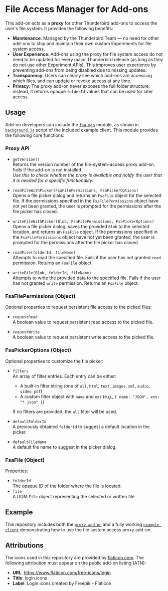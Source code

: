 # **File Access Manager for Add-ons**

This add-on acts as a **proxy** for other Thunderbird add-ons to access the user's file system. It provides the following benefits:

- **Maintenance**: Managed by the Thunderbird Team — no need for other add-ons to ship and maintain their own custom Experiments for file system access.
- **User Experience**: Add-ons using the proxy for file system access do not need to be updated for every major Thunderbird release (as long as they do not use other Experiment APIs). This improves user experience by preventing add-ons from being disabled due to missing updates.
- **Transparency**: Users can clearly see which add-ons are accessing which files, and can update or revoke access at any time.
- **Privacy**: The proxy add-on never exposes the full folder structure; instead, it returns opaque `folderId` values that can be used for later access.

## **Usage**

Add-on developers can include the [`fsa.mjs`](https://github.com/thunderbird/webext-file-system-access/blob/main/example-client-extension/modules/fsa.mjs) module, as shown in [`background.js`](https://github.com/thunderbird/webext-file-system-access/blob/main/example-client-extension/background-example.js) script of the included example client. This module provides the following core functions:

### **Proxy API**

- `getVersion()`  
  Returns the version number of the file-system-access proxy add-on. Fails if the add-on is not installed.  
  _Use this to check whether the proxy is available and notify the user that it is needed for a specific functionality._

- `readFileWithPicker(FsaFilePermissions, FsaPickerOptions)`  
  Opens a file picker dialog and returns an `FsaFile` object for the selected file. If the permissions specified in the `FsaFilePermissions` object have not yet been granted, the user is prompted for the permissions after the file picker has closed.

- `writeFileWithPicker(Blob, FsaFilePermissions, FsaPickerOptions)`  
  Opens a file picker dialog, saves the provided `Blob` to the selected location, and returns an `FsaFile` object. If the permissions specified in the `FsaFilePermissions` object have not yet been granted, the user is prompted for the permissions after the file picker has closed.

- `readFile(folderId, fileName)`  
  Attempts to read the specified file. Fails if the user has not granted `read` permission. Returns an `FsaFile` object.

- `writeFile(Blob, folderId, fileName)`  
  Attempts to write the provided data to the specified file. Fails if the user has not granted `write` permission. Returns an `FsaFile` object.

### **FsaFilePermissions (Object)**

Optional properties to request persistent file access to the picked files:

- `requestRead`  
  A boolean value to request persistent read access to the picked file.

- `requestWrite`  
  A boolean value to request persistent write access to the picked file.

### **FsaPickerOptions (Object)**

Optional properties to customize the file picker:

- `filters`  
  An array of filter entries. Each entry can be either:
  - A built-in filter string (one of `all`, `html`, `text`, `images`, `xml`, `audio`, `video`, `pdf`)
  - A custom filter object with `name` and `ext` (e.g., `{ name: "JSON", ext: "*.json" }`)
  
  If no filters are provided, the `all` filter will be used.

- `defaultFolderId`  
  A previously obtained `folderId` to suggest a default location in the picker.

- `defaultFileName`  
  A default file name to suggest in the picker dialog.

### **FsaFile (Object)**

Properties:

- `folderId`  
  The opaque ID of the folder where the file is located.
- `file`  
  A DOM `File` object representing the selected or written file.


## **Example**

This repository includes both the [`proxy add-on`](https://github.com/thunderbird/webext-file-system-access/tree/main/proxy-extension) and a fully working [`example client`](https://github.com/thunderbird/webext-file-system-access/tree/main/example-client-extension) demonstrating how to use the file system access proxy add-on.

## **Attributions**

The icons used in this repository are provided by [flaticon.com](https://www.flaticon.com/free-icons/login). The following attribution must appear on the public add-on listing (ATN):

- **URL**: https://www.flaticon.com/free-icons/login  
- **Title**: login icons  
- **Label**: Login icons created by Freepik - Flaticon
